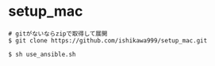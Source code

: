# setup_mac

```console
# gitがないならzipで取得して展開
$ git clone https://github.com/ishikawa999/setup_mac.git

$ sh use_ansible.sh
```

